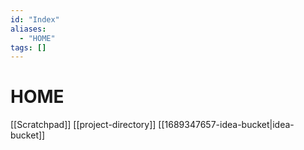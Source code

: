 ```yaml
---
id: "Index"
aliases:
  - "HOME"
tags: []
---
```

# HOME
[[Scratchpad]]
[[project-directory]]
[[1689347657-idea-bucket|idea-bucket]]

